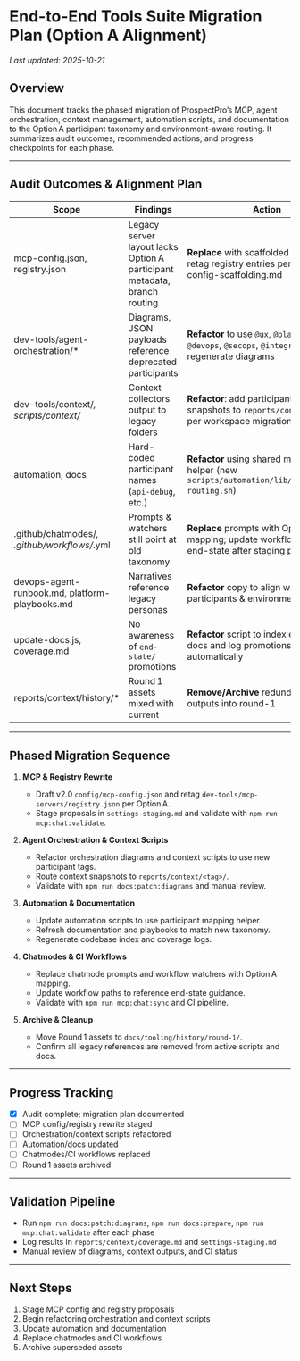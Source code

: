 # End-to-End Tools Suite Migration Plan (Option A Alignment)

_Last updated: 2025-10-21_

## Overview

This document tracks the phased migration of ProspectPro’s MCP, agent orchestration, context management, automation scripts, and documentation to the Option A participant taxonomy and environment-aware routing. It summarizes audit outcomes, recommended actions, and progress checkpoints for each phase.

---

## Audit Outcomes & Alignment Plan

| Scope | Findings | Action |
| --- | --- | --- |
| mcp-config.json, registry.json | Legacy server layout lacks Option A participant metadata, branch routing | **Replace** with scaffolded v2.0 config; retag registry entries per mcp-config-scaffolding.md |
| dev-tools/agent-orchestration/* | Diagrams, JSON payloads reference deprecated participants | **Refactor** to use `@ux`, `@platform`, `@devops`, `@secops`, `@integrations`; regenerate diagrams |
| dev-tools/context/*, scripts/context/* | Context collectors output to legacy folders | **Refactor**: add participant flag, route snapshots to `reports/context/<tag>/` per workspace migration guide |
| automation, docs | Hard-coded participant names (`api-debug`, etc.) | **Refactor** using shared mapping helper (new `scripts/automation/lib/participant-routing.sh`) |
| .github/chatmodes/*, .github/workflows/*.yml | Prompts & watchers still point at old taxonomy | **Replace** prompts with Option A mapping; update workflow paths to end-state after staging proposal |
| devops-agent-runbook.md, platform-playbooks.md | Narratives reference legacy personas | **Refactor** copy to align with new participants & environment clusters |
| update-docs.js, coverage.md | No awareness of `end-state/` promotions | **Refactor** script to index end-state docs and log promotions automatically |
| reports/context/history/* | Round 1 assets mixed with current | **Remove/Archive** redundant Round 1 outputs into round-1 |

---

## Phased Migration Sequence

1. **MCP & Registry Rewrite**
   - Draft v2.0 `config/mcp-config.json` and retag `dev-tools/mcp-servers/registry.json` per Option A.
   - Stage proposals in `settings-staging.md` and validate with `npm run mcp:chat:validate`.

2. **Agent Orchestration & Context Scripts**
   - Refactor orchestration diagrams and context scripts to use new participant tags.
   - Route context snapshots to `reports/context/<tag>/`.
   - Validate with `npm run docs:patch:diagrams` and manual review.

3. **Automation & Documentation**
   - Update automation scripts to use participant mapping helper.
   - Refresh documentation and playbooks to match new taxonomy.
   - Regenerate codebase index and coverage logs.

4. **Chatmodes & CI Workflows**
   - Replace chatmode prompts and workflow watchers with Option A mapping.
   - Update workflow paths to reference end-state guidance.
   - Validate with `npm run mcp:chat:sync` and CI pipeline.

5. **Archive & Cleanup**
   - Move Round 1 assets to `docs/tooling/history/round-1/`.
   - Confirm all legacy references are removed from active scripts and docs.

---

## Progress Tracking

- [x] Audit complete; migration plan documented
- [ ] MCP config/registry rewrite staged
- [ ] Orchestration/context scripts refactored
- [ ] Automation/docs updated
- [ ] Chatmodes/CI workflows replaced
- [ ] Round 1 assets archived

---

## Validation Pipeline

- Run `npm run docs:patch:diagrams`, `npm run docs:prepare`, `npm run mcp:chat:validate` after each phase
- Log results in `reports/context/coverage.md` and `settings-staging.md`
- Manual review of diagrams, context outputs, and CI status

---

## Next Steps

1. Stage MCP config and registry proposals
2. Begin refactoring orchestration and context scripts
3. Update automation and documentation
4. Replace chatmodes and CI workflows
5. Archive superseded assets
